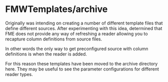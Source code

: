 # FMWTemplates/archive

Originally was intending on creating a number of different template files
that define different sources.  After experimenting with this idea, determined
that FME does not provide any way of refreshing a reader allowing you to recapture
column definitions from source files.

In other words the only way to get preconfigured source with column definitions is 
when the reader is added.

For this reason these templates have been moved to the archive directory here.  They
may be useful to see the parameter configurations for different reader types.
